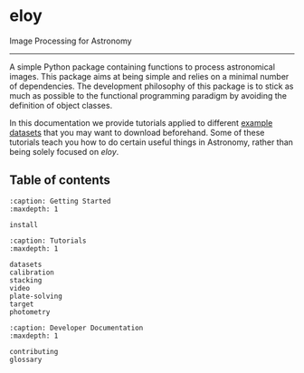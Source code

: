 # eloy

Image Processing for Astronomy

---

A simple Python package containing functions to process astronomical images. This package aims at being simple and relies on a minimal number of dependencies. The development philosophy of this package is to stick as much as possible to the functional programming paradigm by avoiding the definition of object classes.

In this documentation we provide tutorials applied to different [example datasets](datasets) that you may want to download beforehand. Some of these tutorials teach you how to do certain useful things in Astronomy, rather than being solely focused on *eloy*.

## Table of contents

```{toctree}
:caption: Getting Started
:maxdepth: 1

install
```

```{toctree}
:caption: Tutorials
:maxdepth: 1

datasets
calibration
stacking
video
plate-solving
target
photometry
```

```{toctree}
:caption: Developer Documentation
:maxdepth: 1

contributing
glossary

```